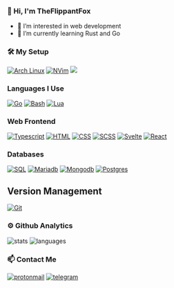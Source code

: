 ### 👋 Hi, I'm TheFlippantFox
- 👀 I’m interested in web development 
- 🌱 I’m currently learning Rust and Go

### 🛠 My Setup
[![Arch Linux](https://img.shields.io/badge/-Arch_Linux-141a20?style=flat&logo=arch-linux)](https://archlinux.org/)
[![NVim](https://img.shields.io/badge/-NeoVim-141a20?style=flat&logo=neovim)](https://neovim.io/)
[![](https://img.shields.io/badge/-NeoVim-141a20?style=flat&logo=neovim)](https://neovim.io/)

### Languages I Use
[![Go](https://img.shields.io/badge/-Go-141a20?style=flat&logo=go)](https://go.dev/)
[![Bash](https://img.shields.io/badge/-Bash-141a20?style=flat&logo=powershell)](https://www.gnu.org/software/bash/)
[![Lua](https://img.shields.io/badge/-Lua-141a20?style=flat&logo=lua&logoColor=white)](https://www.lua.org)

### Web Frontend
[![Typescript](https://img.shields.io/badge/-Typescript-141a20?style=flat&logo=typescript)](https://www.typescriptlang.org/)
[![HTML](https://img.shields.io/badge/-HTML5-141a20?style=flat&logo=HTML5)](https://www.w3schools.com/html/)
[![CSS](https://img.shields.io/badge/-CSS3-141a20?style=flat&logo=CSS3&logoColor=1572B6)](https://www.w3schools.com/css/)
[![SCSS](https://img.shields.io/badge/-SASS-141a20?style=flat&logo=sass)](https://sass-lang.com/)
[![Svelte](https://img.shields.io/badge/-Svelte-141a20?style=flat&logo=svelte)](https://svelte.dev)
[![React](https://img.shields.io/badge/-React-141a20?style=flat-square&logo=react)](https://react.dev/)

### Databases
[![SQL](https://img.shields.io/badge/-SQL-141a20?style=flat&logo=mysql)](https://www.w3schools.com/sql/)
[![Mariadb](https://img.shields.io/badge/-MariaDB-141a20?style=flat&logo=mariadb&logoColor=003545)](https://mariadb.org/)
[![Mongodb](https://img.shields.io/badge/-MongoDB-141a20?style=flat&logo=mongodb)](https://www.mongodb.com/)
[![Postgres](https://img.shields.io/badge/-Postgres-141a20?style=flat&logo=postgresql)](https://www.postgresql.org/)

## Version Management
[![Git](https://img.shields.io/badge/-Git-141a20?style=flat&logo=git)](https://git-scm.com/)

### ⚙️ Github Analytics
![stats](https://github-readme-stats.vercel.app/api?username=theflippantfox&theme=gotham&show_icons=true&border_color=2e3440)
![languages](https://github-readme-stats.vercel.app/api/top-langs/?username=theflippantfox&layout=compact&exclude_repo=theflippantfox.github.io&theme=gotham&border_color=2e3440&card_width=250)

### 📫 Contact Me
[![protonmail](https://img.shields.io/badge/-theflippantfox@gmail.com-141a20?style=flat&logo=gmail)](mailto:theflippantfox@gmail.com)
[![telegram](https://img.shields.io/badge/-theflippantfox-141a20?style=flat&logo=telegram&logoColor=white)](https://telegram.me/@theflippantfox)
